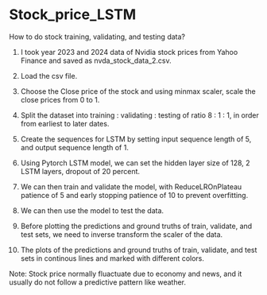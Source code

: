 # Stock_price_LSTM

How to do stock training, validating, and testing data?

1. I took year 2023 and 2024 data of Nvidia stock prices from Yahoo Finance and saved as nvda_stock_data_2.csv.

2. Load the csv file.

3. Choose the Close price of the stock and using minmax scaler, scale the close prices from 0 to 1.

4. Split the dataset into training : validating : testing of ratio 8 : 1 : 1, in order from earliest to later dates.

5. Create the sequences for LSTM by setting input sequence length of 5, and output sequence length of 1.

6. Using Pytorch LSTM model, we can set the hidden layer size of 128, 2 LSTM layers, dropout of 20 percent.

7. We can then train and validate the model, with ReduceLROnPlateau patience of 5 and early stopping patience of 10 to prevent overfitting.

8. We can then use the model to test the data.

9. Before plotting the predictions and ground truths of train, validate, and test sets, we need to inverse transform the scaler of the data.

10. The plots of the predictions and ground truths of train, validate, and test sets in continous lines and marked with different colors.

Note: Stock price normally fluactuate due to economy and news, and it usually do not follow a predictive pattern like weather.
